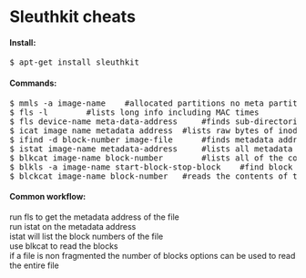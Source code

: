 Sleuthkit cheats
================

<h4>Install:</h4>
<pre>
$ apt-get install sleuthkit
</pre>

<h4>Commands:</h4>
<pre>
$ mmls -a image-name	#allocated partitions no meta partitions
$ fls -l		#lists long info including MAC times
$ fls device-name meta-data-address 	#finds sub-directories
$ icat image name metadata address	#lists raw bytes of inode
$ ifind -d block-number image-file		#finds metadata address of a block on disk
$ istat image-name metadata-address		#lists all metadata about a file or directory
$ blkcat image-name block-number		#lists all of the contents of a block
$ blkls -a image-name start-block-stop-block	#find block number of a file for allocated blocks only
$ blckcat image-name block-number 	#reads the contents of the block to the screen
</pre>


<h4>Common workflow:</h4>
run fls to get the metadata address of the file<br>
run istat on the metadata address<br>
istat will list the block numbers of the file<br>
use blkcat to read the blocks<br>
if a file is non fragmented the number of blocks options can be used to read the entire file<br>
